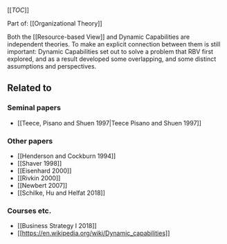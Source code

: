 [[_TOC_]]

Part of: [[Organizational Theory]]

Both the [[Resource-based View]] and Dynamic Capabilities are independent theories. To make an explicit connection between them is still important: Dynamic Capabilities set out to solve a problem that RBV first explored, and as a result developed some overlapping, and some distinct assumptions and perspectives.

## Related to

### Seminal papers
* [[Teece, Pisano and Shuen 1997|Teece Pisano and Shuen 1997]]

### Other papers
* [[Henderson and Cockburn 1994]]
* [[Shaver 1998]]
* [[Eisenhard 2000]]
* [[Rivkin 2000]]
* [[Newbert 2007]]
* [[Schilke, Hu and Helfat 2018]]

### Courses etc.
* [[Business Strategy I 2018]]
* [[https://en.wikipedia.org/wiki/Dynamic_capabilities]]